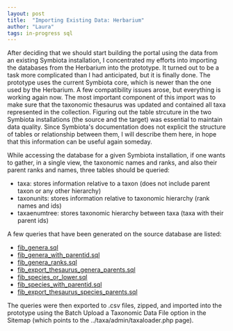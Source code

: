 ```yaml
---
layout: post
title:  "Importing Existing Data: Herbarium"
author: "Laura"
tags: in-progress sql
---
```


After deciding that we should start building the portal using the data from an existing Symbiota installation, I concentrated my efforts into importing the databases from the Herbarium into the prototype.
It turned out to be a task more complicated than I had anticipated, but it is finally done.
The prototype uses the current Symbiota core, which is newer than the one used by the Herbarium. A few compatibility issues arose, but everything is working again now.
The most important component of this import was to make sure that the taxonomic thesaurus was updated and contained all taxa represented in the collection.
Figuring out the table strcuture in the two Symbiota installations (the source and the target) was essential to maintain data quality. Since Symbiota's documentation does not explicit the structure of tables or relationship between them, I will describe them here, in hope that this information can be useful again someday.

While accessing the database for a given Symbiota installation, if one wants to gather, in a single view, the taxonomic names and ranks, and also their parent ranks and names, three tables should be queried:

- taxa: stores information relative to a taxon (does not include parent taxon or any other hierarchy)
- taxonunits: stores information relative to taxonomic hierarchy (rank names and ids)
- taxaenumtree: stores taxonomic hierarchy between taxa (taxa with their parent ids)

A few queries that have been generated on the source database are listed:
- [fib_genera.sql](https://github.com/arbolitoloco/uw2020/blob/master/sql/fib_genera.sql )
- [fib_genera_with_parentid.sql](https://github.com/arbolitoloco/uw2020/blob/master/sql/fib_genera_with_parentid.sql )
- [fib_genera_ranks.sql](https://github.com/arbolitoloco/uw2020/blob/master/sql/fib_genera_ranks.sql)
- [fib_export_thesaurus_genera_parents.sql](https://github.com/arbolitoloco/uw2020/blob/master/sql/fib_export_thesaurus_genera_parents.sql)
- [fib_species_or_lower.sql](https://github.com/arbolitoloco/uw2020/blob/master/sql/fib_species_or_lower.sql)
- [fib_species_with_parentid.sql](https://github.com/arbolitoloco/uw2020/blob/master/sql/fib_species_with_parentid.sql)
- [fib_export_thesaurus_species_parents.sql](https://github.com/arbolitoloco/uw2020/blob/master/sql/fib_export_thesaurus_species_parents.sql)

The queries were then exported to .csv files, zipped, and imported into the prototype using the Batch Upload a Taxonomic Data File option in the Sitemap (which points to the ../taxa/admin/taxaloader.php page).

